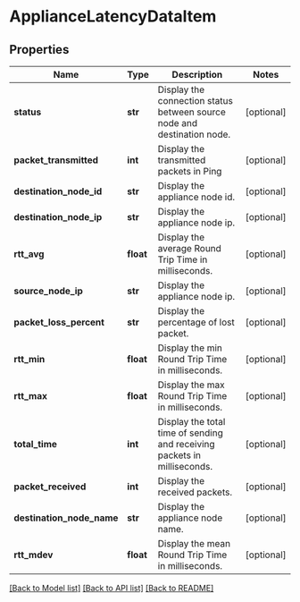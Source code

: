 # ApplianceLatencyDataItem

## Properties
Name | Type | Description | Notes
------------ | ------------- | ------------- | -------------
**status** | **str** | Display the connection status between source node and destination node.  | [optional] 
**packet_transmitted** | **int** | Display the transmitted packets in Ping | [optional] 
**destination_node_id** | **str** | Display the appliance node id. | [optional] 
**destination_node_ip** | **str** | Display the appliance node ip. | [optional] 
**rtt_avg** | **float** | Display the average Round Trip Time in milliseconds.  | [optional] 
**source_node_ip** | **str** | Display the appliance node ip. | [optional] 
**packet_loss_percent** | **str** | Display the percentage of lost packet. | [optional] 
**rtt_min** | **float** | Display the min Round Trip Time in milliseconds.  | [optional] 
**rtt_max** | **float** | Display the max Round Trip Time in milliseconds.  | [optional] 
**total_time** | **int** | Display the total time of sending and receiving packets in milliseconds.  | [optional] 
**packet_received** | **int** | Display the received packets. | [optional] 
**destination_node_name** | **str** | Display the appliance node name. | [optional] 
**rtt_mdev** | **float** | Display the mean Round Trip Time in milliseconds.  | [optional] 

[[Back to Model list]](../README.md#documentation-for-models) [[Back to API list]](../README.md#documentation-for-api-endpoints) [[Back to README]](../README.md)

